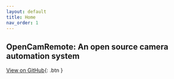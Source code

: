 ```yaml
---
layout: default
title: Home
nav_order: 1
---
```


## OpenCamRemote: An open source camera automation system

[View on GitHub](https://github.com/CoffeeCoder1/OpenCamRemote){: .btn }

